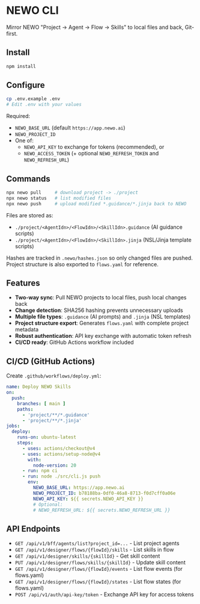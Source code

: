 # NEWO CLI

Mirror NEWO "Project → Agent → Flow → Skills" to local files and back, Git-first.

## Install
```bash
npm install
```

## Configure
```bash
cp .env.example .env
# Edit .env with your values
```
Required:
- `NEWO_BASE_URL` (default `https://app.newo.ai`)
- `NEWO_PROJECT_ID`
- One of:
  - `NEWO_API_KEY` to exchange for tokens (recommended), or
  - `NEWO_ACCESS_TOKEN` (+ optional `NEWO_REFRESH_TOKEN` and `NEWO_REFRESH_URL`)

## Commands
```bash
npx newo pull     # download project -> ./project
npx newo status   # list modified files
npx newo push     # upload modified *.guidance/*.jinja back to NEWO
```

Files are stored as:
- `./project/<AgentIdn>/<FlowIdn>/<SkillIdn>.guidance` (AI guidance scripts)
- `./project/<AgentIdn>/<FlowIdn>/<SkillIdn>.jinja` (NSL/Jinja template scripts)

Hashes are tracked in `.newo/hashes.json` so only changed files are pushed.
Project structure is also exported to `flows.yaml` for reference.

## Features
- **Two-way sync**: Pull NEWO projects to local files, push local changes back
- **Change detection**: SHA256 hashing prevents unnecessary uploads
- **Multiple file types**: `.guidance` (AI prompts) and `.jinja` (NSL templates)
- **Project structure export**: Generates `flows.yaml` with complete project metadata
- **Robust authentication**: API key exchange with automatic token refresh
- **CI/CD ready**: GitHub Actions workflow included

## CI/CD (GitHub Actions)
Create `.github/workflows/deploy.yml`:
```yaml
name: Deploy NEWO Skills
on:
  push:
    branches: [ main ]
    paths:
      - 'project/**/*.guidance'
      - 'project/**/*.jinja'
jobs:
  deploy:
    runs-on: ubuntu-latest
    steps:
      - uses: actions/checkout@v4
      - uses: actions/setup-node@v4
        with:
          node-version: 20
      - run: npm ci
      - run: node ./src/cli.js push
        env:
          NEWO_BASE_URL: https://app.newo.ai
          NEWO_PROJECT_ID: b78188ba-0df0-46a8-8713-f0d7cff0a06e
          NEWO_API_KEY: ${{ secrets.NEWO_API_KEY }}
          # Optional:
          # NEWO_REFRESH_URL: ${{ secrets.NEWO_REFRESH_URL }}
```

## API Endpoints
- `GET /api/v1/bff/agents/list?project_id=...` - List project agents
- `GET /api/v1/designer/flows/{flowId}/skills` - List skills in flow
- `GET /api/v1/designer/skills/{skillId}` - Get skill content
- `PUT /api/v1/designer/flows/skills/{skillId}` - Update skill content
- `GET /api/v1/designer/flows/{flowId}/events` - List flow events (for flows.yaml)
- `GET /api/v1/designer/flows/{flowId}/states` - List flow states (for flows.yaml)
- `POST /api/v1/auth/api-key/token` - Exchange API key for access tokens